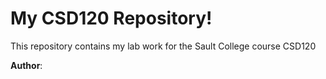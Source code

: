 # My CSD120 Repository! 

This repository contains my lab work for the Sault College 
course CSD120 

**Author**: <Terrence Metcalfe>
